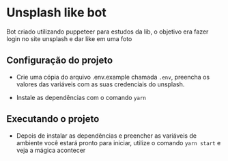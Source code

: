 # Unsplash like bot

Bot criado utilizando puppeteer para estudos da lib, o objetivo era fazer login no site unsplash e dar like em uma foto

## Configuração do projeto

-   Crie uma cópia do arquivo .env.example chamada `.env`, preencha os valores das variáveis com as suas credenciais do unsplash.

-   Instale as dependências com o comando `yarn`

## Executando o projeto

-   Depois de instalar as dependências e preencher as variáveis de ambiente você estará pronto para iniciar, utilize o comando `yarn start` e veja a mágica acontecer

